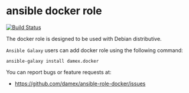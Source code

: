 # ansible docker role

[![Build Status](https://travis-ci.org/damex/ansible-role-docker.svg?branch=master)](https://travis-ci.org/damex/ansible-role-docker)

The docker role is designed to be used with Debian distributive.

`Ansible Galaxy` users can add docker role using the following command:

`ansible-galaxy install damex.docker`

You can report bugs or feature requests at:

* https://github.com/damex/ansible-role-docker/issues
